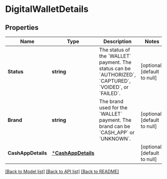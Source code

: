 # DigitalWalletDetails

## Properties
Name | Type | Description | Notes
------------ | ------------- | ------------- | -------------
**Status** | **string** | The status of the &#x60;WALLET&#x60; payment. The status can be &#x60;AUTHORIZED&#x60;, &#x60;CAPTURED&#x60;, &#x60;VOIDED&#x60;, or &#x60;FAILED&#x60;. | [optional] [default to null]
**Brand** | **string** | The brand used for the &#x60;WALLET&#x60; payment. The brand can be &#x60;CASH_APP&#x60; or &#x60;UNKNOWN&#x60;. | [optional] [default to null]
**CashAppDetails** | [***CashAppDetails**](CashAppDetails.md) |  | [optional] [default to null]

[[Back to Model list]](../README.md#documentation-for-models) [[Back to API list]](../README.md#documentation-for-api-endpoints) [[Back to README]](../README.md)

